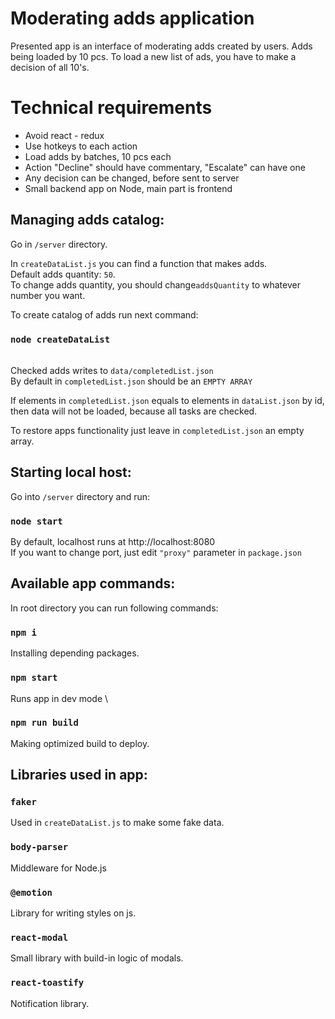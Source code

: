 # Moderating adds application
Presented app is an interface of moderating adds created by users. Adds being loaded by 10 pcs. To load a new list of ads, you have to make a decision of all 10's. 

# Technical requirements
- Avoid react - redux
- Use hotkeys to each action
- Load adds by batches, 10 pcs each
- Action "Decline" should have commentary, "Escalate" can have one
- Any decision can be changed, before sent to server
- Small backend app on Node, main part is frontend

## Managing adds catalog:
Go in `/server` directory. 

In `createDataList.js` you can find a function that makes adds. \
Default adds quantity:  `50`. \
To change adds quantity, you should change`addsQuantity` to whatever number you want. 

To create catalog of adds run next command:
### `node createDataList`

\
Checked adds writes to `data/completedList.json` \
By default in `completedList.json` should be an `EMPTY ARRAY`

If elements in `completedList.json` equals to elements in `dataList.json` by id, then data will not be loaded, because all tasks are checked.

To restore apps functionality just leave in `completedList.json` an empty array.


## Starting local host:

Go into `/server` directory and run:

### `node start`

By default, localhost runs at http://localhost:8080 \
If you want to change port, just edit `"proxy"` parameter in `package.json`

## Available app commands:

In root directory you can run following commands: 

### `npm i`

Installing depending packages.

### `npm start`

Runs app in dev mode \

### `npm run build`

Making optimized build to deploy.

## Libraries used in app:

### `faker`

Used in `createDataList.js` to make some fake data. 

### `body-parser`

Middleware for Node.js 

### `@emotion`

Library for writing styles on js.

### `react-modal`

Small library with build-in logic of modals.

### `react-toastify`

Notification library.
